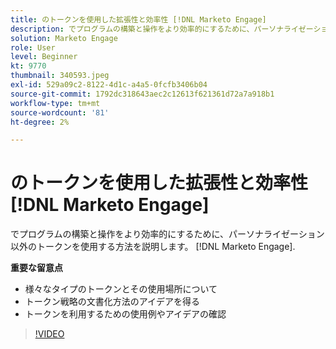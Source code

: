 ```yaml
---
title: のトークンを使用した拡張性と効率性 [!DNL Marketo Engage]
description: でプログラムの構築と操作をより効率的にするために、パーソナライゼーション以外のトークンを使用する方法を説明します。 [!DNL Marketo Engage].
solution: Marketo Engage
role: User
level: Beginner
kt: 9770
thumbnail: 340593.jpeg
exl-id: 529a09c2-8122-4d1c-a4a5-0fcfb3406b04
source-git-commit: 1792dc318643aec2c12613f621361d72a7a918b1
workflow-type: tm+mt
source-wordcount: '81'
ht-degree: 2%

---
```


# のトークンを使用した拡張性と効率性 [!DNL Marketo Engage]

でプログラムの構築と操作をより効率的にするために、パーソナライゼーション以外のトークンを使用する方法を説明します。 [!DNL Marketo Engage].

**重要な留意点**

* 様々なタイプのトークンとその使用場所について
* トークン戦略の文書化方法のアイデアを得る
* トークンを利用するための使用例やアイデアの確認

>[!VIDEO](https://video.tv.adobe.com/v/340593/?quality=12&learn=on)
